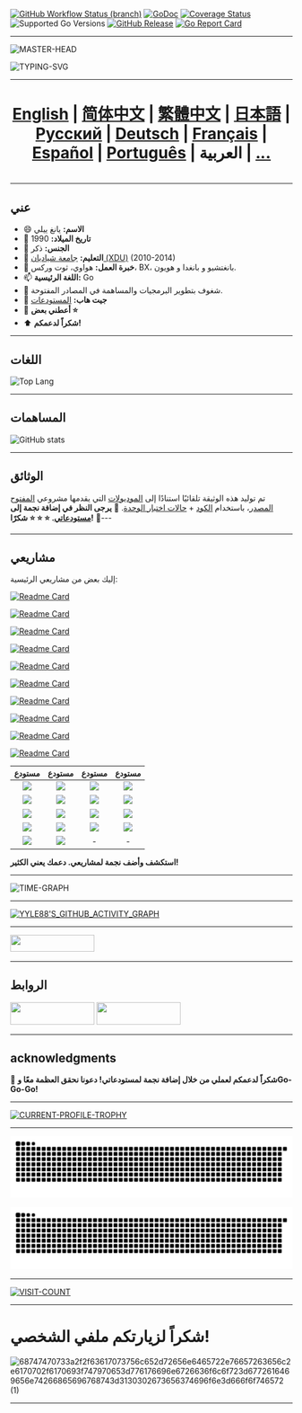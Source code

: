 [![GitHub Workflow Status (branch)](https://img.shields.io/github/actions/workflow/status/yyle88/yyle88/release.yml?branch=main&label=BUILD)](https://github.com/yyle88/yyle88/actions/workflows/release.yml?query=branch%3Amain)
[![GoDoc](https://pkg.go.dev/badge/github.com/yyle88/yyle88)](https://pkg.go.dev/github.com/yyle88/yyle88)
[![Coverage Status](https://img.shields.io/coveralls/github/yyle88/yyle88/master.svg)](https://coveralls.io/github/yyle88/yyle88?branch=main)
![Supported Go Versions](https://img.shields.io/badge/Go-1.22%2C%201.23-lightgrey.svg)
[![GitHub Release](https://img.shields.io/github/release/yyle88/yyle88.svg)](https://github.com/yyle88/yyle88/releases)
[![Go Report Card](https://goreportcard.com/badge/github.com/yyle88/yyle88)](https://goreportcard.com/report/github.com/yyle88/yyle88)

---

![MASTER-HEAD](https://user-images.githubusercontent.com/74038190/213910845-af37a709-8995-40d6-be59-724526e3c3d7.gif)

![TYPING-SVG](https://readme-typing-svg.demolab.com?font=Fira+Code&size=33&pause=1000&color=EBE912&width=999&lines=Hi+there+%F0%9F%91%8B%2C+Welcome+to+my+Page+%F0%9F%91%8B%2C+I'm+yyle88)

---

<!-- 这是一个注释，它不会在渲染时显示出来，这是语言选择的起始位置 -->

<h4 align="center" style="font-size: 2.0em;"><a href="../README.md">English</a> | <a href="../README.zh.md">简体中文</a> | <a href="README.zh-Hant.md">繁體中文</a> | <a href="README.ja.md">日本語</a> | <a href="README.ru.md">Русский</a> | <a href="README.de.md">Deutsch</a> | <a href="README.fr.md">Français</a> | <a href="README.es.md">Español</a> | <a href="README.pt.md">Português</a> | <strong>العربية</strong> | <a href="../LOCALE-MENU.md"><b>...</b></a></h4>

<!-- 这是一个注释，它不会在渲染时显示出来，这是语言选择的终止位置 -->

---

## عني

- 😄 **الاسم:** يانغ ييلي
- 🔭 **تاريخ الميلاد:** 1990
- 🌱 **الجنس:** ذكر
- 👯 **التعليم:** [جامعة شياديان (XDU)](https://www.xidian.edu.cn/) (2010-2014)
- 💼 **خبرة العمل:** هواوي، ثوت وركس، BX، بانغتشيو و بانغدا و هويون.
- 📫 **اللغة الرئيسية:** Go
- 💬 شغوف بتطوير البرمجيات والمساهمة في المصادر المفتوحة.
- 🔗 **جيت هاب:** [المستودعات](https://github.com/yyle88?tab=repositories&type=public&sort=stargazers)
- 🌟 **أعطني بعض ⭐**
- ⬆️ **شكراً لدعمكم!**

---

## اللغات

![Top Lang](https://github-readme-stats.vercel.app/api/top-langs/?username=yyle88&hide=html&card_width=465)

---

## المساهمات

![GitHub stats](https://github-readme-stats.vercel.app/api?username=yyle88&show_icons=true&theme=radical&show=reviews,prs_merged,prs_merged_percentage&hide=contribs&card_width=465)

---

## الوثائق

تم توليد هذه الوثيقة تلقائيًا استنادًا إلى [الموديولات](https://github.com/yyle88/yyle88/blob/main/go.mod) التي يقدمها مشروعي [المفتوح المصدر](https://github.com/yyle88?tab=repositories&sort=stargazers)، باستخدام [الكود](https://github.com/yyle88/yyle88/blob/main/yyle88.go) + [حالات اختبار الوحدة](https://github.com/yyle88/yyle88/blob/main/yyle88_test.go). 🌟 **يرجى النظر في إضافة نجمة إلى [مستودعاتي](https://github.com/yyle88?tab=repositories&sort=stargazers). ⭐ ⭐ ⭐ شكرًا!** 🌟---

---

## مشاريعي

إليك بعض من مشاريعي الرئيسية:

<!-- 这是一个注释，它不会在渲染时显示出来，这是项目列表的起始位置 -->

<div align="left">

[![Readme Card](https://github-readme-stats.vercel.app/api/pin/?username=yyle88&repo=sure&theme=maroongold&unique=22f1a956-bc02-4a13-8f91-8b723e286c92)](https://github.com/yyle88/sure)

[![Readme Card](https://github-readme-stats.vercel.app/api/pin/?username=yyle88&repo=must&theme=dracula&unique=c17b6ad8-9bfc-4a52-879a-04b3a8fde491)](https://github.com/yyle88/must)

[![Readme Card](https://github-readme-stats.vercel.app/api/pin/?username=yyle88&repo=osexec&theme=solarized-light&unique=4faabe81-2e1e-4868-8259-e294155bb69c)](https://github.com/yyle88/osexec)

[![Readme Card](https://github-readme-stats.vercel.app/api/pin/?username=yyle88&repo=gobtcsign&theme=github_dark&unique=ee4345cf-e5d3-4f5b-b49e-24ad5e220993)](https://github.com/yyle88/gobtcsign)

[![Readme Card](https://github-readme-stats.vercel.app/api/pin/?username=yyle88&repo=gormmom&theme=graywhite&unique=7a548d78-4d80-4a89-8f50-60fee23aa39a)](https://github.com/yyle88/gormmom)

[![Readme Card](https://github-readme-stats.vercel.app/api/pin/?username=yyle88&repo=done&theme=github_dark&unique=31eccbb8-36ac-40c3-b5b2-24764fec5f9f)](https://github.com/yyle88/done)

[![Readme Card](https://github-readme-stats.vercel.app/api/pin/?username=yyle88&repo=tern&theme=monokai&unique=ce4f3628-b7fe-431c-869a-8f3de1aec68e)](https://github.com/yyle88/tern)

[![Readme Card](https://github-readme-stats.vercel.app/api/pin/?username=yyle88&repo=formatgo&theme=prussian&unique=c285d1e8-f5fb-4b47-bb6f-5d99d4e902f0)](https://github.com/yyle88/formatgo)

[![Readme Card](https://github-readme-stats.vercel.app/api/pin/?username=yyle88&repo=erero&theme=chartreuse-dark&unique=fb3c18bf-fb10-4c6a-acdc-ea9615376ba5)](https://github.com/yyle88/erero)

[![Readme Card](https://github-readme-stats.vercel.app/api/pin/?username=yyle88&repo=syntaxgo&theme=calm&unique=80b7ac90-7a21-418d-b18e-b33ca38645d4)](https://github.com/yyle88/syntaxgo)

</div>


<div align="left">

| مستودع | مستودع | مستودع | مستودع |
| :--: | :--: | :--: | :--: |
|<a href="https://github.com/yyle88/gotrontrx"><img src="https://img.shields.io/badge/gotrontrx-%23FF5733.svg?style=flat&logoColor=white" height="24"></a> | <a href="https://github.com/yyle88/eroticgo"><img src="https://img.shields.io/badge/eroticgo-%23ADFF2F.svg?style=flat&logoColor=white" height="24"></a> | <a href="https://github.com/yyle88/rese"><img src="https://img.shields.io/badge/rese-%237D5E7F.svg?style=flat&logoColor=white" height="24"></a> | <a href="https://github.com/yyle88/osexistpath"><img src="https://img.shields.io/badge/osexistpath-%237D4B91.svg?style=flat&logoColor=white" height="24"></a> | 
|<a href="https://github.com/yyle88/syncmap"><img src="https://img.shields.io/badge/syncmap-%2332CD32.svg?style=flat&logoColor=white" height="24"></a> | <a href="https://github.com/yyle88/gormcngen"><img src="https://img.shields.io/badge/gormcngen-%23F7931E.svg?style=flat&logoColor=white" height="24"></a> | <a href="https://github.com/yyle88/reggin"><img src="https://img.shields.io/badge/reggin-%23FFD700.svg?style=flat&logoColor=white" height="24"></a> | <a href="https://github.com/yyle88/gormcls"><img src="https://img.shields.io/badge/gormcls-%2391C4A4.svg?style=flat&logoColor=white" height="24"></a> | 
|<a href="https://github.com/yyle88/demojavabtcsign"><img src="https://img.shields.io/badge/demojavabtcsign-%2320B2AA.svg?style=flat&logoColor=white" height="24"></a> | <a href="https://github.com/yyle88/zaplog"><img src="https://img.shields.io/badge/zaplog-%23F09F3B.svg?style=flat&logoColor=white" height="24"></a> | <a href="https://github.com/yyle88/sortslice"><img src="https://img.shields.io/badge/sortslice-%232E8B57.svg?style=flat&logoColor=white" height="24"></a> | <a href="https://github.com/yyle88/mutexmap"><img src="https://img.shields.io/badge/mutexmap-%238A2BE2.svg?style=flat&logoColor=white" height="24"></a> | 
|<a href="https://github.com/yyle88/gormcnm"><img src="https://img.shields.io/badge/gormcnm-%2335A8D5.svg?style=flat&logoColor=white" height="24"></a> | <a href="https://github.com/yyle88/runpath"><img src="https://img.shields.io/badge/runpath-%233CB371.svg?style=flat&logoColor=white" height="24"></a> | <a href="https://github.com/yyle88/neatjson"><img src="https://img.shields.io/badge/neatjson-%2395C59D.svg?style=flat&logoColor=white" height="24"></a> | <a href="https://github.com/yyle88/printgo"><img src="https://img.shields.io/badge/printgo-%23F2D330.svg?style=flat&logoColor=white" height="24"></a> | 
|<a href="https://github.com/yyle88/simplejsonx"><img src="https://img.shields.io/badge/simplejsonx-%23FF4500.svg?style=flat&logoColor=white" height="24"></a> | <a href="https://github.com/yyle88/yyle88"><img src="https://img.shields.io/badge/yyle88-%23FF1493.svg?style=flat&logoColor=white" height="24"></a> | - | - | 

</div>


<!-- 这是一个注释，它不会在渲染时显示出来，这是项目列表的终止位置 -->

**استكشف وأضف نجمة لمشاريعي. دعمك يعني الكثير!**

---

<img src="http://github-profile-summary-cards.vercel.app/api/cards/productive-time?username=yyle88&theme=radical&utcOffset=8.00" alt="TIME-GRAPH" width="465">

---

[![YYLE88'S_GITHUB_ACTIVITY_GRAPH](https://github-readme-activity-graph.vercel.app/graph?username=yyle88)](https://github.com/yyle88)

---

<!-- 这是一个注释，它不会在渲染时显示出来，这是其它项目的起始位置 -->

<a href="https://github.com/yyle88/yyle88/blob/main/OTHERS.md"><img src="https://img.shields.io/badge/MY+ORGANIZATIONS-%2320B2AA.svg?style=flat&logoColor=white" height="30" width="150"></a>

<!-- 这是一个注释，它不会在渲染时显示出来，这是其它项目的终止位置 -->

---

## الروابط

<a href="https://t.me/yyle88"><img src="https://img.shields.io/badge/-Telegram-f5e0dc?style=for-the-badge&logo=telegram&logoColor=27A0D9" height="40" width="150"></a>
<a href="https://www.youtube.com/@%E6%9D%A8%E4%BA%A6%E4%B9%901990/videos"><img src="https://img.shields.io/badge/-YouTube-f2cdcd?style=for-the-badge&logo=YouTube&logoColor=FF0000" height="40" width="150"></a>

---

## acknowledgments

🌟 **شكراً لدعمكم لعملي من خلال إضافة نجمة لمستودعاتي! دعونا نحقق العظمة معًا وGo-Go-Go!**

---

[![CURRENT-PROFILE-TROPHY](https://github-profile-trophy.vercel.app/?username=yyle88)](https://github.com/yyle88)

---

![github contribution grid snake animation](https://raw.githubusercontent.com/yyle88/yyle88/snake/github-contribution-grid-snake-dark.svg#gh-dark-mode-only)

![github contribution grid snake animation](https://raw.githubusercontent.com/yyle88/yyle88/snake/github-contribution-grid-snake.svg#gh-light-mode-only)

---

[![VISIT-COUNT](https://visitcount.itsvg.in/api?id=yyle88&label=profile-views&pretty=true)](https://visitcount.itsvg.in)

---

# شكراً لزيارتكم ملفي الشخصي!

![68747470733a2f2f63617073756c652d72656e6465722e76657263656c2e6170702f6170693f747970653d776176696e6726636f6c6f723d6772616469656e74266865696768743d3130302673656374696f6e3d666f6f746572 (1)](https://github.com/user-attachments/assets/e599b0c5-b812-4e11-908a-2bdec8c97c5f)

---

